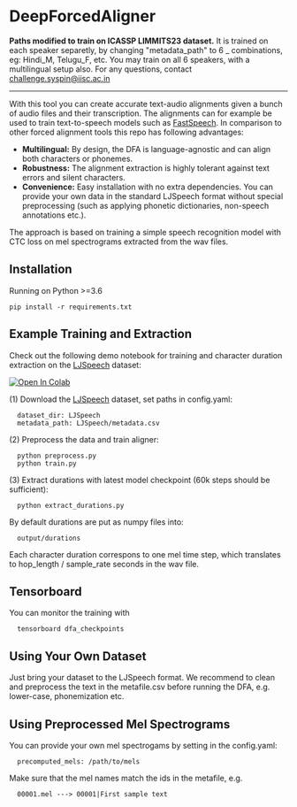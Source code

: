 # DeepForcedAligner

<b>Paths modified to train on ICASSP LIMMITS23 dataset.</b> It is trained on each speaker separetly, by changing "metadata_path" to 6 <language>_<gender> combinations, eg: Hindi_M, Telugu_F, etc. You may train on all 6 speakers, with a multilingual setup also. For any questions, contact challenge.syspin@iisc.ac.in
  

--- 


With this tool you can create accurate text-audio alignments given a bunch of audio files and their transcription. The alignments can for example be used to train text-to-speech models such as 
[FastSpeech](https://arxiv.org/abs/1905.09263?utm_source=feedburner&utm_medium=feed&utm_campaign=Feed%253A+arxiv%252FQSXk+%2528ExcitingAds%2521+cs+updates+on+arXiv.org%2529). In comparison to other forced alignment tools this repo has following advantages:

- **Multilingual:** By design, the DFA is language-agnostic and can align both characters or phonemes.
- **Robustness:** The alignment extraction is highly tolerant against text errors and silent characters.
- **Convenience:** Easy installation with no extra dependencies. You can provide your own data in the standard LJSpeech format without special preprocessing (such as applying phonetic dictionaries, non-speech annotations etc.).

The approach is based on training a simple speech recognition model with CTC loss on mel spectrograms extracted from the wav files.

## Installation

Running on Python >=3.6

```
pip install -r requirements.txt
```

## Example Training and Extraction

Check out the following demo notebook for training and character duration extraction on the [LJSpeech](https://keithito.com/LJ-Speech-Dataset/) dataset: 

[![Open In Colab](https://colab.research.google.com/assets/colab-badge.svg)](https://colab.research.google.com/github/as-ideas/DeepForcedAligner/blob/main/notebooks/train.ipynb)


(1) Download the [LJSpeech](https://keithito.com/LJ-Speech-Dataset/) dataset, set paths in config.yaml:
```
  dataset_dir: LJSpeech
  metadata_path: LJSpeech/metadata.csv
```
(2) Preprocess the data and train aligner:
```
  python preprocess.py
  python train.py
```
(3) Extract durations with latest model checkpoint (60k steps should be sufficient):
```
  python extract_durations.py
```
By default durations are put as numpy files into: 
```
  output/durations 
```
Each character duration correspons to one mel time step, which translates to hop_length / sample_rate seconds in the wav file.

## Tensorboard
You can monitor the training with 
```
  tensorboard dfa_checkpoints
```
## Using Your Own Dataset
Just bring your dataset to the LJSpeech format. We recommend to clean and preprocess the text in the metafile.csv before
running the DFA, e.g. lower-case, phonemization etc.


## Using Preprocessed Mel Spectrograms
You can provide your own mel spectrogams by setting in the config.yaml:
```
  precomputed_mels: /path/to/mels
```
Make sure that the mel names match the ids in the metafile, e.g. 
```
  00001.mel ---> 00001|First sample text
```
